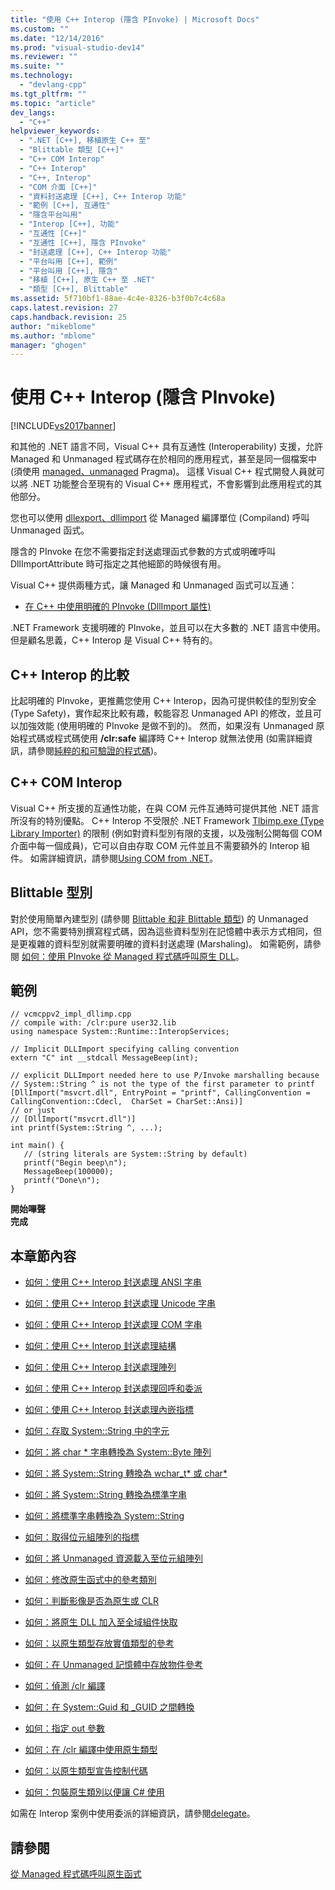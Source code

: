 ```yaml
---
title: "使用 C++ Interop (隱含 PInvoke) | Microsoft Docs"
ms.custom: ""
ms.date: "12/14/2016"
ms.prod: "visual-studio-dev14"
ms.reviewer: ""
ms.suite: ""
ms.technology: 
  - "devlang-cpp"
ms.tgt_pltfrm: ""
ms.topic: "article"
dev_langs: 
  - "C++"
helpviewer_keywords: 
  - ".NET [C++], 移植原生 C++ 至"
  - "Blittable 類型 [C++]"
  - "C++ COM Interop"
  - "C++ Interop"
  - "C++, Interop"
  - "COM 介面 [C++]"
  - "資料封送處理 [C++], C++ Interop 功能"
  - "範例 [C++], 互通性"
  - "隱含平台叫用"
  - "Interop [C++], 功能"
  - "互通性 [C++]"
  - "互通性 [C++], 隱含 PInvoke"
  - "封送處理 [C++], C++ Interop 功能"
  - "平台叫用 [C++], 範例"
  - "平台叫用 [C++], 隱含"
  - "移植 [C++], 原生 C++ 至 .NET"
  - "類型 [C++], Blittable"
ms.assetid: 5f710bf1-88ae-4c4e-8326-b3f0b7c4c68a
caps.latest.revision: 27
caps.handback.revision: 25
author: "mikeblome"
ms.author: "mblome"
manager: "ghogen"
---
```

# 使用 C++ Interop (隱含 PInvoke)
[!INCLUDE[vs2017banner](../assembler/inline/includes/vs2017banner.md)]

和其他的 .NET 語言不同，Visual C\+\+ 具有互通性 \(Interoperability\) 支援，允許 Managed 和 Unmanaged 程式碼存在於相同的應用程式，甚至是同一個檔案中 \(須使用 [managed、unmanaged](../preprocessor/managed-unmanaged.md) Pragma\)。  這樣 Visual C\+\+ 程式開發人員就可以將 .NET 功能整合至現有的 Visual C\+\+ 應用程式，不會影響到此應用程式的其他部分。  
  
 您也可以使用 [dllexport、dllimport](../cpp/dllexport-dllimport.md) 從 Managed 編譯單位 \(Compiland\) 呼叫 Unmanaged 函式。  
  
 隱含的 PInvoke 在您不需要指定封送處理函式參數的方式或明確呼叫 DllImportAttribute 時可指定之其他細節的時候很有用。  
  
 Visual C\+\+ 提供兩種方式，讓 Managed 和 Unmanaged 函式可以互通：  
  
-   [在 C\+\+ 中使用明確的 PInvoke \(DllImport 屬性\)](../dotnet/using-explicit-pinvoke-in-cpp-dllimport-attribute.md)  
  
 .NET Framework 支援明確的 PInvoke，並且可以在大多數的 .NET 語言中使用。  但是顧名思義，C\+\+ Interop 是 Visual C\+\+ 特有的。  
  
## C\+\+ Interop 的比較  
 比起明確的 PInvoke，更推薦您使用 C\+\+ Interop，因為可提供較佳的型別安全 \(Type Safety\)，實作起來比較有趣，較能容忍 Unmanaged API 的修改，並且可以加強效能 \(使用明確的 PInvoke 是做不到的\)。  然而，如果沒有 Unmanaged 原始程式碼或程式碼使用 **\/clr:safe** 編譯時 C\+\+ Interop 就無法使用 \(如需詳細資訊，請參閱[純粹的和可驗證的程式碼](../dotnet/pure-and-verifiable-code-cpp-cli.md)\)。  
  
## C\+\+ COM Interop  
 Visual C\+\+ 所支援的互通性功能，在與 COM 元件互通時可提供其他 .NET 語言所沒有的特別優點。  C\+\+ Interop 不受限於 .NET Framework [Tlbimp.exe \(Type Library Importer\)](../Topic/Tlbimp.exe%20\(Type%20Library%20Importer\).md) 的限制 \(例如對資料型別有限的支援，以及強制公開每個 COM 介面中每一個成員\)，它可以自由存取 COM 元件並且不需要額外的 Interop 組件。  如需詳細資訊，請參閱[Using COM from .NET](http://msdn.microsoft.com/zh-tw/03976661-6278-4227-a6c1-3b3315502c15)。  
  
## Blittable 型別  
 對於使用簡單內建型別 \(請參閱 [Blittable 和非 Blittable 類型](../Topic/Blittable%20and%20Non-Blittable%20Types.md)\) 的 Unmanaged API，您不需要特別撰寫程式碼，因為這些資料型別在記憶體中表示方式相同，但是更複雜的資料型別就需要明確的資料封送處理 \(Marshaling\)。  如需範例，請參閱 [如何：使用 PInvoke 從 Managed 程式碼呼叫原生 DLL](../dotnet/how-to-call-native-dlls-from-managed-code-using-pinvoke.md)。  
  
## 範例  
  
```  
// vcmcppv2_impl_dllimp.cpp  
// compile with: /clr:pure user32.lib  
using namespace System::Runtime::InteropServices;  
  
// Implicit DLLImport specifying calling convention  
extern "C" int __stdcall MessageBeep(int);  
  
// explicit DLLImport needed here to use P/Invoke marshalling because  
// System::String ^ is not the type of the first parameter to printf  
[DllImport("msvcrt.dll", EntryPoint = "printf", CallingConvention = CallingConvention::Cdecl,  CharSet = CharSet::Ansi)]  
// or just  
// [DllImport("msvcrt.dll")]  
int printf(System::String ^, ...);   
  
int main() {  
   // (string literals are System::String by default)  
   printf("Begin beep\n");  
   MessageBeep(100000);  
   printf("Done\n");  
}  
```  
  
  **開始嗶聲**  
**完成**   
## 本章節內容  
  
-   [如何：使用 C\+\+ Interop 封送處理 ANSI 字串](../dotnet/how-to-marshal-ansi-strings-using-cpp-interop.md)  
  
-   [如何：使用 C\+\+ Interop 封送處理 Unicode 字串](../dotnet/how-to-marshal-unicode-strings-using-cpp-interop.md)  
  
-   [如何：使用 C\+\+ Interop 封送處理 COM 字串](../dotnet/how-to-marshal-com-strings-using-cpp-interop.md)  
  
-   [如何：使用 C\+\+ Interop 封送處理結構](../dotnet/how-to-marshal-structures-using-cpp-interop.md)  
  
-   [如何：使用 C\+\+ Interop 封送處理陣列](../dotnet/how-to-marshal-arrays-using-cpp-interop.md)  
  
-   [如何：使用 C\+\+ Interop 封送處理回呼和委派](../dotnet/how-to-marshal-callbacks-and-delegates-by-using-cpp-interop.md)  
  
-   [如何：使用 C\+\+ Interop 封送處理內嵌指標](../dotnet/how-to-marshal-embedded-pointers-using-cpp-interop.md)  
  
-   [如何：存取 System::String 中的字元](../dotnet/how-to-access-characters-in-a-system-string.md)  
  
-   [如何：將 char \* 字串轉換為 System::Byte 陣列](../dotnet/how-to-convert-char-star-string-to-system-byte-array.md)  
  
-   [如何：將 System::String 轉換為 wchar\_t\* 或 char\*](../dotnet/how-to-convert-system-string-to-wchar-t-star-or-char-star.md)  
  
-   [如何：將 System::String 轉換為標準字串](../dotnet/how-to-convert-system-string-to-standard-string.md)  
  
-   [如何：將標準字串轉換為 System::String](../dotnet/how-to-convert-standard-string-to-system-string.md)  
  
-   [如何：取得位元組陣列的指標](../dotnet/how-to-obtain-a-pointer-to-byte-array.md)  
  
-   [如何：將 Unmanaged 資源載入至位元組陣列](../dotnet/how-to-load-unmanaged-resources-into-a-byte-array.md)  
  
-   [如何：修改原生函式中的參考類別](../dotnet/how-to-modify-reference-class-in-a-native-function.md)  
  
-   [如何：判斷影像是否為原生或 CLR](../dotnet/how-to-determine-if-an-image-is-native-or-clr.md)  
  
-   [如何：將原生 DLL 加入至全域組件快取](../dotnet/how-to-add-native-dll-to-global-assembly-cache.md)  
  
-   [如何：以原生類型存放實值類型的參考](../dotnet/how-to-hold-reference-to-value-type-in-native-type.md)  
  
-   [如何：在 Unmanaged 記憶體中存放物件參考](../dotnet/how-to-hold-object-reference-in-unmanaged-memory.md)  
  
-   [如何：偵測 \/clr 編譯](../dotnet/how-to-detect-clr-compilation.md)  
  
-   [如何：在 System::Guid 和 \_GUID 之間轉換](../dotnet/how-to-convert-between-system-guid-and-guid.md)  
  
-   [如何：指定 out 參數](../dotnet/how-to-specify-an-out-parameter.md)  
  
-   [如何：在 \/clr 編譯中使用原生類型](../dotnet/how-to-use-a-native-type-in-a-clr-compilation.md)  
  
-   [如何：以原生類型宣告控制代碼](../dotnet/how-to-declare-handles-in-native-types.md)  
  
-   [如何：包裝原生類別以便讓 C\# 使用](../dotnet/how-to-wrap-native-class-for-use-by-csharp.md)  
  
 如需在 Interop 案例中使用委派的詳細資訊，請參閱[delegate](../windows/delegate-cpp-component-extensions.md)。  
  
## 請參閱  
 [從 Managed 程式碼呼叫原生函式](../dotnet/calling-native-functions-from-managed-code.md)